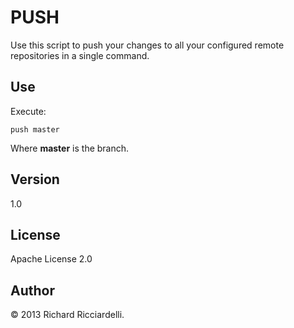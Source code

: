 PUSH
====

Use this script to push your changes to all your configured remote repositories in a single command.

Use
---

Execute:

```push master```

Where **master** is the branch.

Version
-------
1.0

License
-------
Apache License 2.0

Author
------
&copy; 2013 Richard Ricciardelli.

